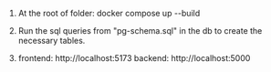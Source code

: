 1. At the root of folder: docker compose up --build

2. Run the sql queries from "pg-schema.sql" in the db to create the necessary tables.

3. frontend: http://localhost:5173
   backend: http://localhost:5000
